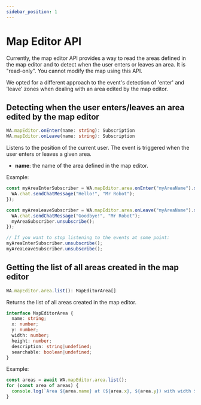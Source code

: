 ```yaml
---
sidebar_position: 1
---
```


# Map Editor API

Currently, the map editor API provides a way to read the areas defined in the map editor and to detect when the user enters or leaves an area.
It is "read-only". You cannot modify the map using this API.

We opted for a different approach to the event's detection of 'enter' and 'leave' zones when dealing with an area edited by the map editor.

## Detecting when the user enters/leaves an area edited by the map editor

```ts
WA.mapEditor.onEnter(name: string): Subscription
WA.mapEditor.onLeave(name: string): Subscription
```

Listens to the position of the current user. The event is triggered when the user enters or leaves a given area.

- **name**: the name of the area defined in the map editor.

Example:

```ts
const myAreaEnterSubscriber = WA.mapEditor.area.onEnter("myAreaName").subscribe(() => {
  WA.chat.sendChatMessage("Hello!", "Mr Robot");
});

const myAreaLeaveSubscriber = WA.mapEditor.area.onLeave("myAreaName").subscribe(() => {
  WA.chat.sendChatMessage("Goodbye!", "Mr Robot");
  myAreaSubscriber.unsubscribe();
});

// If you want to stop listening to the events at some point:
myAreaEnterSubscriber.unsubscribe();
myAreaLeaveSubscriber.unsubscribe();
```

## Getting the list of all areas created in the map editor

```ts
WA.mapEditor.area.list(): MapEditorArea[]
```

Returns the list of all areas created in the map editor.

```ts
interface MapEditorArea {
  name: string;
  x: number;
  y: number;
  width: number;
  height: number;
  description: string|undefined;
  searchable: boolean|undefined;
}
```

Example:

```ts
const areas = await WA.mapEditor.area.list();
for (const area of areas) {
  console.log(`Area ${area.name} at (${area.x}, ${area.y}) with width ${area.width} and height ${area.height}`);
}
```
